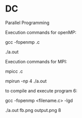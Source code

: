 # DC
Parallel Programming

Execution commands for openMP:

gcc -fopenmp <filename>.c

./a.out
  
  Execution commands for MPI:
  
  mpicc <filename>.c
  
  mpirun -np 4 ./a.out
  
 to compile and execute program 6:
 
 gcc -fopenmp <filename.c> -lgd
 
 ./a.out fb.png output.png 8
 
 
  
  
  
